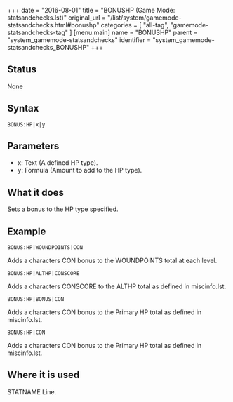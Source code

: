 +++
date = "2016-08-01"
title = "BONUSHP (Game Mode: statsandchecks.lst)"
original_url = "/list/system/gamemode-statsandchecks.html#bonushp"
categories = [ "all-tag", "gamemode-statsandchecks-tag" ]
[menu.main]
    name = "BONUSHP"
    parent = "system_gamemode-statsandchecks"
    identifier = "system_gamemode-statsandchecks_BONUSHP"
+++

## Status

None

## Syntax

`BONUS:HP|x|y`

## Parameters

-   x: Text (A defined HP type).
-   y: Formula (Amount to add to the HP type).



What it does
------------

Sets a bonus to the HP type specified.

Example
-------

`BONUS:HP|WOUNDPOINTS|CON`

Adds a characters CON bonus to the WOUNDPOINTS total at each level.

`BONUS:HP|ALTHP|CONSCORE`

Adds a characters CONSCORE to the ALTHP total as defined in
miscinfo.lst.

`BONUS:HP|BONUS|CON`

Adds a characters CON bonus to the Primary HP total as defined in
miscinfo.lst.

`BONUS:HP|CON`

Adds a characters CON bonus to the Primary HP total as defined in
miscinfo.lst.

Where it is used
----------------

STATNAME Line.


